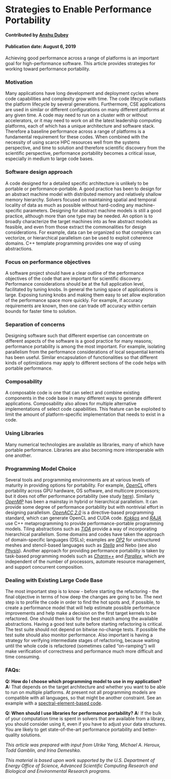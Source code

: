 # Strategies to Enable Performance Portability

#### Contributed by [Anshu Dubey](https://github.com/adubey64)

#### Publication date: August 6, 2019

<!-- deck text start -->
Achieving good performance across a range of platforms is an important goal for high-performance software.
This article provides strategies for working toward performance portability.
<!-- deck text end -->

### Motivation
Many applications have long development and deployment cycles where code capabilities and complexity grow with time. The code lifecycle outlasts the platform lifecycle by several generations. Furthermore, CSE applications are used in similar or different configurations on many different platforms at any given time. A code may need to run on a cluster with or without accelerators, or it may need to work on all the latest leadership computing platforms, each of which has a unique architecture and software stack. Therefore a baseline performance across a range of platforms is a fundamental requirement for these codes. When combined with the necessity of using scarce HPC resources well from the systems perspective, and time to solution and therefore scientific discovery from the scientific perspective, performance portability becomes a critical issue, especially in medium to large code bases.

### Software design approach 
A code designed for a detailed specific architecture is unlikely to be portable or performance-portable. A good practice has been to design for an abstract machine model with distributed memory and relatively shallow memory hierarchy. Solvers
focused on maintaining spatial and temporal locality of data as much as possible without hard-coding any machine-specific parameters. Designing for abstract machine models is still a good practice, although more than one type may be needed. An option is to broadly characterize the target machines into as few abstract models as feasible, and even from those
extract the commonalities for design considerations. For example, data can be organized so that compilers can vectorize, or hierarchical parallelism can be used to exploit coherence domains. C++ template programming provides one way of using abstractions.

### Focus on performance objectives
A software project should have a clear outline of the performance objectives of the code that are important for scientific discovery. Performance considerations should be at the full application level, facilitated by tuning knobs. In general the
tuning space of applications is large. Exposing tuning knobs and making them easy to set allow exploration of the performance space more quickly. For example, if accuracy requirements are known, then one can trade off accuracy within certain bounds for faster time to solution. 

### Separation of concerns
Designing software such that different expertise can concentrate on different aspects of the software is a good practice for many reasons; performance portability is among the most important. For example, isolating parallelism from the performance
considerations of local sequential kernels has been useful. Similar encapsulation of functionalities so that different kinds of optimizations may apply to different sections of the code helps with portable performance.

### Composability
A composable code is one that can select and combine existing components in the code base in many different ways to generate different applications. Composability also allows for multiple alternative implementations of select code capabilities. This feature can be exploited to limit the amount of platform-specific implementation that needs to exist in a code.

### Using Libraries
Many numerical technologies are available as libraries, many of which have portable performance. Libraries are also becoming more interoperable with one another.

### Programming Model Choice
Several tools and programming environments are at various levels of maturity in providing options for portability. For example, *[OpenCL](https://www.khronos.org/opencl)* offers portability across GPU hardware, OS software, and multicore processors; but it does not offer performance portability (see study [here](http://ieeexplore.ieee.org/xpl/login.jsp?tp=&arnumber=5482576&url=http%3A%2F%2Fieeexplore.ieee.org%2Fxpls%2Fabs_all.jsp%3Farnumber%3D5482576)). Similarly *[OpenMP](http://openmp.org/wp/)* has been a mainstay in hybrid or hierarchical parallelism. It can provide some degree of performance portability but with nontrivial effort in designing parallelism. *[OpenACC 2.0](http://www.openacc.org/)* is a directive-based programming standard, which can generate OpenCL and CUDA code. *[Kokkos](http://www.sciencedirect.com/science/article/pii/S0743731514001257)* and *[RAJA](https://www.osti.gov/servlets/purl/1169830)* use C++ metaprogramming to provide performance-portable programming models. Tiling abstractions such as *[TiDA](http://sc13.supercomputing.org/sites/default/files/WorkshopsArchive/pdfs/wp118s1.pdf)* provide a way of incorporating hierarchical parallelism. Some domains and codes have taken the approach of domain-specific languages (DSLs); examples are *[OP2](https://people.maths.ox.ac.uk/gilesm/files/InPar_OP2.pdf)* for unstructured meshes and stencil-based languages such as *[Stella](http://adsabs.harvard.edu/abs/2014EGUGA..16.8464G)* and Nebo (see also *[Physis](http://dl.acm.org/citation.cfm?id=2063398)*). Another approach for providing performance portability is taken by task-based programming models such as *[Charm++](http://charm.cs.illinois.edu/papers/07-04)* and *[Parallex](http://stellar.cct.lsu.edu/pubs/icpp09.pdf)*, which are independent of the number of processors, automate resource management, and support concurrent composition.

### Dealing with Existing Large Code Base
The most important step is to know - before starting the refactoring - the final objective in terms of how deep the changes are going to be. The next step is to profile the code in order to find the hot spots and, if possible, to create a performance model that will help estimate possible performance improvements and help make a decision on the first target kernels to be refactored. One should then look for the best match among the available abstractions. Having a good test suite before starting refactoring is critical. The test suite should not depend on bitwise no-change tests. If possible the test suite should also monitor performance. Also important is having a strategy for verifying intermediate stages of refactoring, because waiting until the whole code is refactored (sometimes called “on-ramping”) will make verification of correctness and performance much more difficult and time consuming.

### FAQs:
**Q: How do I choose which programming model to use in my application?**
**A:** That depends on the target architecture and whether you want to be able to run on multiple platforms. At present not all programming models are compatible with all languages, so that might be another constraint. See an example with a [spectral-element-based code](http://dx.doi.org/10.1177/1094342012462751).

**Q: When should I use libraries for performance portability?**
**A:** If the bulk of your computation time is spent in solvers that are available from a library, you should consider using it, even if you have to adjust your data structures. You are likely to get state-of-the-art performance portability and better-quality solutions.

*This article was prepared with input from Ulrike Yang, Michael A. Heroux, Todd Gamblin, and Irina Demeshko.*

*This material is based upon work supported by the U.S. Department of Energy Office of Science, Advanced Scientific
Computing Research and Biological and Environmental Research programs.*

<!---
Publish: yes
Topics: High-Performance Computing (HPC), Performance Portability, Programming Languages
Track: how to
--->
